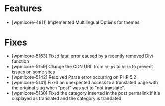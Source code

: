 # Features
* [wpmlcore-4811] Implemented Multilingual Options for themes

# Fixes
* [wpmlcore-5163] Fixed fatal error caused by a recently removed Divi function
* [wpmlcore-5159] Change the CDN URL from `https` to `http` to prevent issues on some sites.
* [wpmlcore-5142] Resolved Parse error occurring on PHP 5.2
* [wpmlcore-5141] Fixed an unexpected access to a translated page with the original slug when "post" was set to "not translate".
* [wpmlcore-5130] Fixed the category inserted in the post permalink if it's displayed as translated and the category is translated.